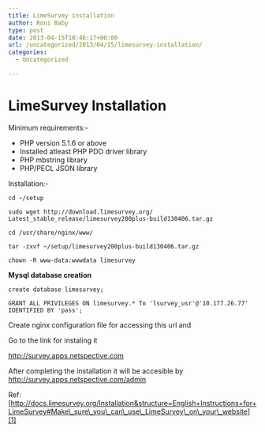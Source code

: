 ```yaml
---
title: LimeSurvey installation
author: Roni Baby
type: post
date: 2013-04-15T10:46:17+00:00
url: /uncategorized/2013/04/15/limesurvey-installation/
categories:
  - Uncategorized

---
```

# **LimeSurvey Installation**

Minimum requirements:-

  * PHP version 5.1.6 or above
  * Installed atleast PHP PDO driver library
  * PHP mbstring library
  * PHP/PECL JSON library

Installation:-

    cd ~/setup
    
    sudo wget http://download.limesurvey.org/
    Latest_stable_release/limesurvey200plus-build130406.tar.gz
    
    cd /usr/share/nginx/www/
    
    tar -zxvf ~/setup/limesurvey200plus-build130406.tar.gz
    
    chown -R www-data:wwwdata limesurvey
    

**Mysql database creation**

    create database limesurvey;
    
    GRANT ALL PRIVILEGES ON limesurvey.* To 'lsurvey_usr'@'10.177.26.77' IDENTIFIED BY 'pass';
    

Create nginx configuration file for accessing this url and
  
Go to the link for instaling it

http://survey.apps.netspective.com

After completing the installation it will be accesible by http://survey.apps.netspective.com/admin

Ref: [http://docs.limesurvey.org/Installation&structure=English+Instructions+for+LimeSurvey#Make\_sure\_you\_can\_use\_LimeSurvey\_on\_your\_website][1]

 [1]: http://docs.limesurvey.org/Installation&structure=English+Instructions+for+LimeSurvey#Make_sure_you_can_use_LimeSurvey_on_your_website
